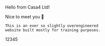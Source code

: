 Hello from Casa4 Ltd!

Nice to meet you 🙂

```
This is an ever so slightly overengineered 
website built mostly for training purposes.
```

12345